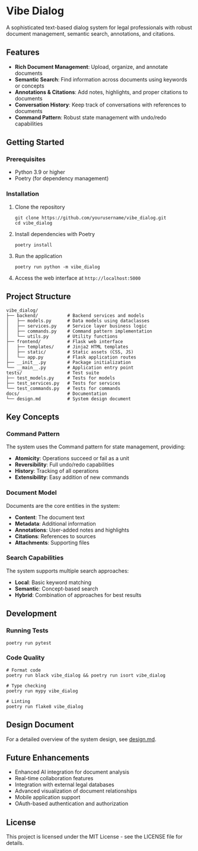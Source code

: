 # Vibe Dialog

A sophisticated text-based dialog system for legal professionals with robust document management, semantic search, annotations, and citations.

## Features

- **Rich Document Management**: Upload, organize, and annotate documents
- **Semantic Search**: Find information across documents using keywords or concepts
- **Annotations & Citations**: Add notes, highlights, and proper citations to documents
- **Conversation History**: Keep track of conversations with references to documents
- **Command Pattern**: Robust state management with undo/redo capabilities

## Getting Started

### Prerequisites

- Python 3.9 or higher
- Poetry (for dependency management)

### Installation

1. Clone the repository
   ```
   git clone https://github.com/yourusername/vibe_dialog.git
   cd vibe_dialog
   ```

2. Install dependencies with Poetry
   ```
   poetry install
   ```

3. Run the application
   ```
   poetry run python -m vibe_dialog
   ```

4. Access the web interface at `http://localhost:5000`

## Project Structure

```
vibe_dialog/
├── backend/           # Backend services and models
│   ├── models.py      # Data models using dataclasses
│   ├── services.py    # Service layer business logic
│   ├── commands.py    # Command pattern implementation
│   └── utils.py       # Utility functions
├── frontend/          # Flask web interface
│   ├── templates/     # Jinja2 HTML templates
│   ├── static/        # Static assets (CSS, JS)
│   └── app.py         # Flask application routes
├── __init__.py        # Package initialization
└── __main__.py        # Application entry point
tests/                 # Test suite
├── test_models.py     # Tests for models
├── test_services.py   # Tests for services
└── test_commands.py   # Tests for commands
docs/                  # Documentation
└── design.md          # System design document
```

## Key Concepts

### Command Pattern

The system uses the Command pattern for state management, providing:

- **Atomicity**: Operations succeed or fail as a unit
- **Reversibility**: Full undo/redo capabilities
- **History**: Tracking of all operations
- **Extensibility**: Easy addition of new commands

### Document Model

Documents are the core entities in the system:

- **Content**: The document text
- **Metadata**: Additional information
- **Annotations**: User-added notes and highlights
- **Citations**: References to sources
- **Attachments**: Supporting files

### Search Capabilities

The system supports multiple search approaches:

- **Local**: Basic keyword matching
- **Semantic**: Concept-based search
- **Hybrid**: Combination of approaches for best results

## Development

### Running Tests

```
poetry run pytest
```

### Code Quality

```
# Format code
poetry run black vibe_dialog && poetry run isort vibe_dialog

# Type checking
poetry run mypy vibe_dialog

# Linting
poetry run flake8 vibe_dialog
```

## Design Document

For a detailed overview of the system design, see [design.md](docs/design.md).

## Future Enhancements

- Enhanced AI integration for document analysis
- Real-time collaboration features
- Integration with external legal databases
- Advanced visualization of document relationships
- Mobile application support
- OAuth-based authentication and authorization

## License

This project is licensed under the MIT License - see the LICENSE file for details.